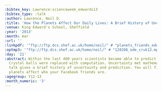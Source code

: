 ```yaml
---
:bibtex_key: Lawrence:scienceweek_edwards13
:bibtex_type: :talk
:author: Lawrence, Neil D.
:title: 'How the Planets Affect Our Daily Lives: A Brief History of Uncertainty'
:venue: King Edward's School, Sheffield
:year: '2013'
:month: mar
:url: ''
:linkpdf: '"ftp://ftp.dcs.shef.ac.uk/home/neil/" # "planets_friends_edwards13.pdf"'
:optmp3: '"ftp://ftp.dcs.shef.ac.uk/home/neil/" # "120206_ode_cruk12.mp3"'
:day: '21'
:abstract: Within the last 400 years scientists became able to predict the future.
  Crystal balls were replaced with computation. Uncertainty met mathematics. This
  talk gives a brief history of uncertainty and prediction. You will find out how
  planets affect who your Facebook friends are.
:agegroup: Y12-13
:month_numeric: '3'
---
```

